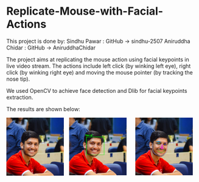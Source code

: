 # Replicate-Mouse-with-Facial-Actions

This project is done by:
Sindhu Pawar : GitHub -> sindhu-2507
Aniruddha Chidar : GitHub -> AniruddhaChidar

The project aims at replicating the mouse action using facial keypoints in live video stream.
The actions include left click (by winking left eye), right click (by winking right eye) and moving
the mouse pointer (by tracking the nose tip).

We used OpenCV to achieve face detection and Dlib for facial keypoints extraction.

The results are shown below:

 <img src="profile.jpg" width="300" style="float: left; width: 30%; margin-right: 1em; margin-bottom: 0.5em;"><img src="rename.png" width="300" style="float: center; width:30%; margin-right: 1em; margin-bottom: 0.5em;"><img src="new.png" width="300" style="float: right; width:30%; margin-right: 1em; margin-bottom: 0.5em;"><p style="clear: both;">
